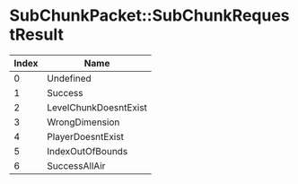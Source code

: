 # SubChunkPacket::SubChunkRequestResult

Index | Name
--- | ---
0 | Undefined
1 | Success
2 | LevelChunkDoesntExist
3 | WrongDimension
4 | PlayerDoesntExist
5 | IndexOutOfBounds
6 | SuccessAllAir